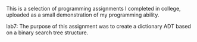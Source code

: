 This is a selection of programming assignments I completed in college, uploaded
as a small demonstration of my programming ability.

lab7:
The purpose of this assignment was to create a dictionary ADT based on a binary
search tree structure.

